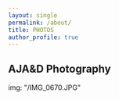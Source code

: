 ```yaml
---
layout: single
permalink: /about/
title: PHOTOS
author_profile: true
---
```

## AJA&D Photography
img: "/IMG_0670.JPG"
